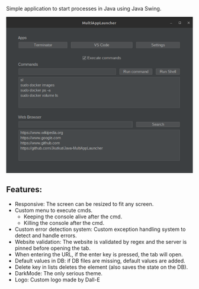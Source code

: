 Simple application to start processes in Java using Java Swing.

![app](./res/img/app.png)

## Features:
- Responsive: The screen can be resized to fit any screen.
- Custom menu to execute cmds.
	- Keeping the console alive after the cmd.
	- Killing the console after the cmd.
- Custom error detection system: Custom exception handling system to detect and handle errors.
- Website validation: The website is validated by regex and the server is pinned before opening the tab.
- When entering the URL, if the enter key is pressed, the tab will open.
- Default values in DB: if DB files are missing, default values are added.
- Delete key in lists deletes the element (also saves the state on the DB).
- DarkMode: The only serious theme.
- Logo: Custom logo made by Dall-E
